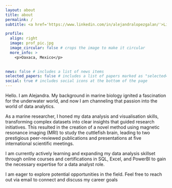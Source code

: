```yaml
---
layout: about
title: about
permalink: /
subtitle: <a href='https://www.linkedin.com/in/alejandralopezgalan/'>LinkedIn</a>. Data Analyst

profile:
  align: right
  image: prof_pic.jpg
  image_circular: false # crops the image to make it circular
  more_info: >
    <p>Oaxaca, Mexico</p>
 

news: false # includes a list of news items
selected_papers: false # includes a list of papers marked as "selected={true}"
social: true # includes social icons at the bottom of the page
---
```


Hello. I am Alejandra. My background in marine biology ignited a fascination for the underwater world, and now I am channeling that passion into the world of data analytics.

As a marine researcher, I honed my data analysis and visualisation skills, transforming complex datasets into clear insights that guided research initiatives. This resulted in the creation of a novel method using magnetic resonance imaging (MRI) to study the cuttlefish brain, leading to two prestigious peer-reviewed publications and presentations at five international scientific meetings.

I am currently actively learning and expanding my data analysis skillset through online courses and certifications in SQL, Excel, and PowerBI to gain the necessary expertise for a data analyst role.

I am eager to explore potential opportunities in the field. Feel free to reach out via email to connect and discuss my career goals

